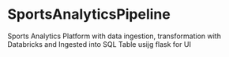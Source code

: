 # SportsAnalyticsPipeline
Sports Analytics Platform with data ingestion, transformation with Databricks and Ingested into SQL Table usijg flask for UI
